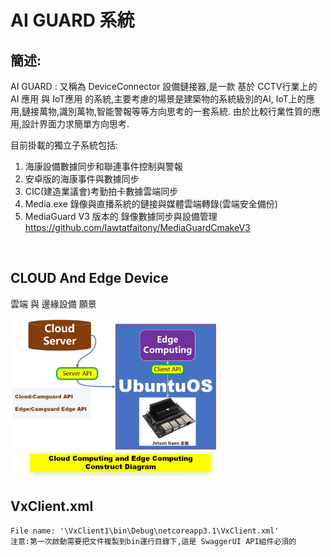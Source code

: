 # AI GUARD 系統

## 簡述:

AI GUARD : 又稱為 DeviceConnector 設備鏈接器,是一款 基於 CCTV行業上的 AI 應用 與 IoT應用 的系統,主要考慮的場景是建築物的系統級別的AI, IoT上的應用,鏈接萬物,識別萬物,智能警報等等方向思考的一套系統. 由於比較行業性質的應用,設計界面力求簡單方向思考.

目前掛載的獨立子系統包括:

1. 海康設備數據同步和聯連事件控制與警報
2. 安卓版的海康事件與數據同步
3. CIC(建造業議會)考勤拍卡數據雲端同步
4. Media.exe 錄像與直播系統的鏈接與媒體雲端轉錄(雲端安全備份)
5. MediaGuard V3 版本的 錄像數據同步與設備管理 https://github.com/lawtatfaitony/MediaGuardCmakeV3

​	

## CLOUD And Edge Device 

雲端 與 邊緣設備 願景

<img src="README_IMGs/Could_and_Edge_Computing.jpg" alt="Could_and_Edge_Computing" style="zoom: 33%;" />

## VxClient.xml

```
File name: '\VxClient1\bin\Debug\netcoreapp3.1\VxClient.xml'
注意:第一次啟動需要把文件複製到bin運行目錄下,這是 SwaggerUI API組件必須的
```


